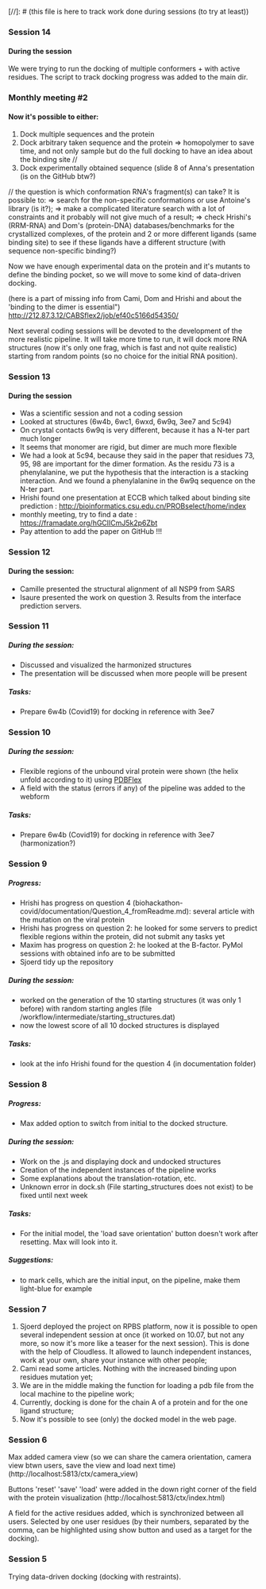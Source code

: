 [//]: # (this file is here to track work done during sessions (to try at least))

### Session 14
#### During the session
We were trying to run the docking of multiple conformers + with active residues.
The script to track docking progress was added to the main dir. 

### Monthly meeting #2
#### Now it's possible to either:
1. Dock multiple sequences and the protein
2. Dock arbitrary taken sequence and the protein => homopolymer to save time, and not only sample but do the full docking to have an idea about the binding site //
3. Dock experimentally obtained sequence (slide 8 of Anna's presentation (is on the GitHub btw?)

 // the question is which conformation RNA's fragment(s) can take? It is possible to:
=> search for the non-specific conformations or use Antoine's library (is it?);
=> make a complicated literature search with a lot of constraints and it probably will not give much of a result;
=> check Hrishi's (RRM-RNA) and Dom's (protein-DNA) databases/benchmarks for the crystallized complexes, of the protein and 2 or more different ligands (same binding site) to see if these ligands have a different structure (with sequence non-specific binding?) 

Now we have enough experimental data on the protein and it's mutants to define the binding pocket, so we will move to some kind of data-driven docking.

(here is a part of missing info from Cami, Dom and Hrishi and about the 'binding to the dimer is essential") 
http://212.87.3.12/CABSflex2/job/ef40c5166d54350/

Next several coding sessions will be devoted to the development of the more realistic pipeline.
It will take more time to run, it will dock more RNA structures (now it's only one frag, which is fast and not quite realistic) starting from random points (so no choice for the initial RNA position).

### Session 13
#### During the session
- Was a scientific session and not a coding session
- Looked at structures (6w4b, 6wc1, 6wxd, 6w9q, 3ee7 and 5c94)
- On crystal contacts 6w9q is very different, because it has a N-ter part much longer
- It seems that monomer are rigid, but dimer are much more flexible
- We had a look at 5c94, because they said in the paper that residues 73, 95, 98 are important for the dimer formation. As the residu 73 is a phenylalanine, we put the hypothesis that the interaction is a stacking interaction. And we found a phenylalanine in the 6w9q sequence on the N-ter part.
- Hrishi found one presentation at ECCB which talked about binding site prediction : http://bioinformatics.csu.edu.cn/PROBselect/home/index
- monthly meeting, try to find a date : https://framadate.org/hGClICmJ5k2p6Zbt
- Pay attention to add the paper on GitHub !!!


### Session 12
#### During the session:
- Camille presented the structural alignment of all NSP9 from SARS
- Isaure presented the work on question 3. Results from the interface prediction servers.

### Session 11
##### During the session:
- Discussed and visualized the harmonized structures
- The presentation will be discussed when more people will be present
##### Tasks:
- Prepare 6w4b (Covid19) for docking in reference with 3ee7

### Session 10
##### During the session:
- Flexible regions of the unbound viral protein were shown (the helix unfold according to it) using [PDBFlex](http://pdbflex.org/cluster.html#!/6w4bB/38239/6w4bA)
- A field with the status (errors if any) of the pipeline was added to the webform
##### Tasks:
- Prepare 6w4b (Covid19) for docking in reference with 3ee7 (harmonization?)

### Session 9
##### Progress:
- Hrishi has progress on question 4 (biohackathon-covid/documentation/Question_4_fromReadme.md): several article with the mutation on the viral protein
- Hrishi has progress on question 2: he looked for some servers to predict flexible regions within the protein, did not submit any tasks yet
- Maxim has progress on question 2: he looked at the B-factor. PyMol sessions with obtained info are to be submitted
- Sjoerd tidy up the repository
##### During the session:
- worked on the generation of the 10 starting structures (it was only 1 before) with random starting angles (file /workflow/intermediate/starting_structures.dat)
- now the lowest score of all 10 docked structures is displayed
##### Tasks:
- look at the info Hrishi found for the question 4 (in documentation folder)

### Session 8
##### Progress:
- Max added option to switch from initial to the docked structure.
##### During the session:
- Work on the .js and displaying dock and undocked structures
- Creation of the independent instances of the pipeline works
- Some explanations about the translation-rotation, etc.
- Unknown error in dock.sh (File starting_structures does not exist) to be fixed until next week
##### Tasks:
- For the initial model, the 'load save orientation' button doesn't work after resetting. Max will look into it.
##### Suggestions:
- to mark cells, which are the initial input, on the pipeline, make them light-blue for example

### Session 7
1. Sjoerd deployed the project on RPBS platform, now it is possible to open several independent session at once (it worked on 10.07, but not any more, so now it's more like a teaser for the next session). This is done with the help of Cloudless. It allowed to launch independent instances, work at your own, share your instance with other people;
2. Cami read some articles. Nothing with the increased binding upon residues mutation yet;
3. We are in the middle making the function for loading a pdb file from the local machine to the pipeline work;
4. Currently, docking is done for the chain A of a protein and for the one ligand structure;
5. Now it's possible to see (only) the docked model in the web page.

### Session 6
Max added camera view (so we can share the camera orientation, camera view btwn users, save the view and load next time)
(http://localhost:5813/ctx/camera_view)

Buttons 'reset' 'save' 'load' were added in the down right corner of the field with the protein visualization (http://localhost:5813/ctx/index.html)

A field for the active residues added, which is synchronized between all users. Selected by one user residues (by their numbers, separated by the comma, can be highlighted using show button and used as a target for the docking).

### Session 5
Trying data-driven docking (docking with restraints).

